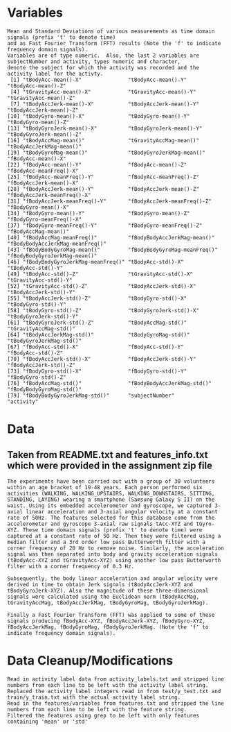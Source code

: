 # Variables
	Mean and Standard Deviations of various measurements as time domain signals (prefix 't' to denote time)
	and as Fast Fourier Transform (FFT) results (Note the 'f' to indicate frequency domain signals).
	Variables are of type numeric.	Also, the last 2 variables are subjectNumber and activity, types numeric and character,
	denote the subject for which the activity was recorded and the activity label for the activty.
	 [1] "tBodyAcc-mean()-X"               "tBodyAcc-mean()-Y"               "tBodyAcc-mean()-Z"              
	 [4] "tGravityAcc-mean()-X"            "tGravityAcc-mean()-Y"            "tGravityAcc-mean()-Z"           
	 [7] "tBodyAccJerk-mean()-X"           "tBodyAccJerk-mean()-Y"           "tBodyAccJerk-mean()-Z"          
	[10] "tBodyGyro-mean()-X"              "tBodyGyro-mean()-Y"              "tBodyGyro-mean()-Z"             
	[13] "tBodyGyroJerk-mean()-X"          "tBodyGyroJerk-mean()-Y"          "tBodyGyroJerk-mean()-Z"         
	[16] "tBodyAccMag-mean()"              "tGravityAccMag-mean()"           "tBodyAccJerkMag-mean()"         
	[19] "tBodyGyroMag-mean()"             "tBodyGyroJerkMag-mean()"         "fBodyAcc-mean()-X"              
	[22] "fBodyAcc-mean()-Y"               "fBodyAcc-mean()-Z"               "fBodyAcc-meanFreq()-X"          
	[25] "fBodyAcc-meanFreq()-Y"           "fBodyAcc-meanFreq()-Z"           "fBodyAccJerk-mean()-X"          
	[28] "fBodyAccJerk-mean()-Y"           "fBodyAccJerk-mean()-Z"           "fBodyAccJerk-meanFreq()-X"      
	[31] "fBodyAccJerk-meanFreq()-Y"       "fBodyAccJerk-meanFreq()-Z"       "fBodyGyro-mean()-X"             
	[34] "fBodyGyro-mean()-Y"              "fBodyGyro-mean()-Z"              "fBodyGyro-meanFreq()-X"         
	[37] "fBodyGyro-meanFreq()-Y"          "fBodyGyro-meanFreq()-Z"          "fBodyAccMag-mean()"             
	[40] "fBodyAccMag-meanFreq()"          "fBodyBodyAccJerkMag-mean()"      "fBodyBodyAccJerkMag-meanFreq()" 
	[43] "fBodyBodyGyroMag-mean()"         "fBodyBodyGyroMag-meanFreq()"     "fBodyBodyGyroJerkMag-mean()"    
	[46] "fBodyBodyGyroJerkMag-meanFreq()" "tBodyAcc-std()-X"                "tBodyAcc-std()-Y"               
	[49] "tBodyAcc-std()-Z"                "tGravityAcc-std()-X"             "tGravityAcc-std()-Y"            
	[52] "tGravityAcc-std()-Z"             "tBodyAccJerk-std()-X"            "tBodyAccJerk-std()-Y"           
	[55] "tBodyAccJerk-std()-Z"            "tBodyGyro-std()-X"               "tBodyGyro-std()-Y"              
	[58] "tBodyGyro-std()-Z"               "tBodyGyroJerk-std()-X"           "tBodyGyroJerk-std()-Y"          
	[61] "tBodyGyroJerk-std()-Z"           "tBodyAccMag-std()"               "tGravityAccMag-std()"           
	[64] "tBodyAccJerkMag-std()"           "tBodyGyroMag-std()"              "tBodyGyroJerkMag-std()"         
	[67] "fBodyAcc-std()-X"                "fBodyAcc-std()-Y"                "fBodyAcc-std()-Z"               
	[70] "fBodyAccJerk-std()-X"            "fBodyAccJerk-std()-Y"            "fBodyAccJerk-std()-Z"           
	[73] "fBodyGyro-std()-X"               "fBodyGyro-std()-Y"               "fBodyGyro-std()-Z"              
	[76] "fBodyAccMag-std()"               "fBodyBodyAccJerkMag-std()"       "fBodyBodyGyroMag-std()"         
	[79] "fBodyBodyGyroJerkMag-std()"      "subjectNumber"                   "activity" 
# Data
## Taken from README.txt and features_info.txt which were provided in the assignment zip file
	The experiments have been carried out with a group of 30 volunteers within an age bracket of 19-48 years. Each person performed six activities (WALKING, WALKING_UPSTAIRS, WALKING_DOWNSTAIRS, SITTING, STANDING, LAYING) wearing a smartphone (Samsung Galaxy S II) on the waist. Using its embedded accelerometer and gyroscope, we captured 3-axial linear acceleration and 3-axial angular velocity at a constant rate of 50Hz. The features selected for this database come from the accelerometer and gyroscope 3-axial raw signals tAcc-XYZ and tGyro-XYZ. These time domain signals (prefix 't' to denote time) were captured at a constant rate of 50 Hz. Then they were filtered using a median filter and a 3rd order low pass Butterworth filter with a corner frequency of 20 Hz to remove noise. Similarly, the acceleration signal was then separated into body and gravity acceleration signals (tBodyAcc-XYZ and tGravityAcc-XYZ) using another low pass Butterworth filter with a corner frequency of 0.3 Hz. 

	Subsequently, the body linear acceleration and angular velocity were derived in time to obtain Jerk signals (tBodyAccJerk-XYZ and tBodyGyroJerk-XYZ). Also the magnitude of these three-dimensional signals were calculated using the Euclidean norm (tBodyAccMag, tGravityAccMag, tBodyAccJerkMag, tBodyGyroMag, tBodyGyroJerkMag). 

	Finally a Fast Fourier Transform (FFT) was applied to some of these signals producing fBodyAcc-XYZ, fBodyAccJerk-XYZ, fBodyGyro-XYZ, fBodyAccJerkMag, fBodyGyroMag, fBodyGyroJerkMag. (Note the 'f' to indicate frequency domain signals).
# Data Cleanup/Modifications
	Read in activity label data from activity_labels.txt and stripped line numbers from each line to be left with the activity label string.
	Replaced the activity_label integers read in from test/y_test.txt and train/y_train.txt with the actual activity label string.
	Read in the features/variables from features.txt and stripped the line numbers from each line to be left with the feature string.
	Filtered the features using grep to be left with only features containing 'mean' or 'std'